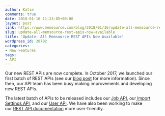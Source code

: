 ```yaml
---
author: Katie
comments: true
date: 2018-01-16 11:23:05+00:00
layout: post
link: https://www.memsource.com/blog/2018/01/16/update-all-memsource-rest-apis-now-available/
slug: update-all-memsource-rest-apis-now-available
title: 'Update: All Memsource REST APIs Now Available'
wordpress_id: 20792
categories:
- New Features
tags:
- API
---
```


Our new REST APIs are now complete. In October 2017, we launched our first batch of REST APIs (see our [blog post](https://www.memsource.com/blog/2017/10/24/introducing-rest-apis-qa-with-the-memsource-api-team/) for more information). Since then, our API team has been busy making improvements and developing new REST APIs.

<!-- more -->

The latest batch of APIs to be released includes our [Job API](https://cloud.memsource.com/web/docs/api/#operation/createJob), our[ Import Settings API](https://cloud.memsource.com/web/docs/api/#operation/createImportSettings), and our [User API](https://cloud.memsource.com/web/docs/api/#operation/getUser). We have also been working to make our [REST API documentation](https://cloud.memsource.com/web/docs/api) more user-friendly.
